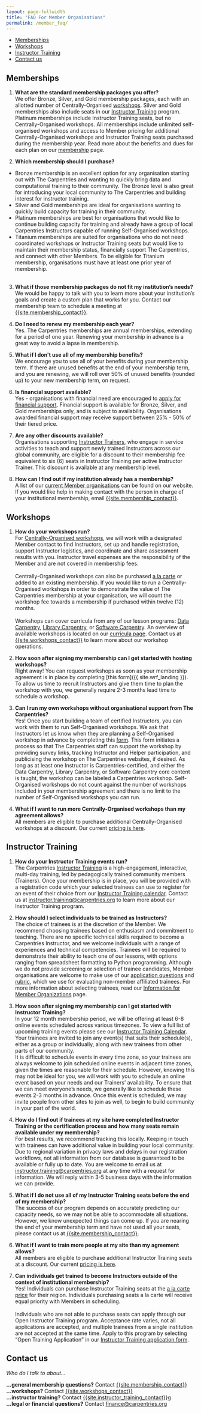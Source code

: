 ```yaml
---
layout: page-fullwidth
title: "FAQ For Member Organisations"
permalink: /member_faq/
---
```


- [Memberships](#memberships)
- [Workshops](#technical-workshops)
- [Instructor Training](#instructor-training-workshops)
- [Contact us](#contact-us)


## Memberships

1. **What are the standard membership packages you offer?**<br>
We offer Bronze, Silver, and Gold membership packages, each with an allotted number of Centrally-Organised [workshops](/workshops). 
Silver and Gold memberships also include seats in our [Instructor Training](https://carpentries.github.io/instructor-training/) 
program. Platinum memberships include Instructor Training seats, but no Centrally-Organised workshops. All memberships include unlimited 
self-organised workshops and access to Member pricing for additional Centrally-Organised workshops and Instructor Training seats purchased during the membership year. Read more about the benefits and dues for each plan on our [membership](/membership) page. 

2. **Which membership should I purchase?**<br>
* Bronze membership is an excellent option for any organisation starting out with The Carpentries and wanting to quickly bring data and computational training to their community. The Bronze level is also great for introducing your local community to The Carpentries and building interest for instructor training.
* Silver and Gold memberships are ideal for organisations wanting to quickly build capacity for training in their community. 
* Platinum memberships are best for organisations that would like to continue building capacity for training and already have a group of local Carpentries Instructors capable of running Self-Organised workshops. 
* Titanium memberships are suited for organisations who do not need coordinated workshops or Instructor Training seats but would 
like to maintain their membership status, financially support The Carpentries, and connect with other Members. To be eligible for 
Titanium membership, organisations must have at least one prior year of membership.<br><br>
3. **What if those membership packages do not fit my institution’s needs?**<br>
We would be happy to talk with you to learn more about your institution’s goals and create a custom plan that works for you.  Contact our membership team to schedule a meeting at [{{site.membership_contact}}](mailto:{{site.membership_contact}}).

4. **Do I need to renew my membership each year?**<br>
Yes. The Carpentries memberships are annual memberships, extending for a period of one year. Renewing your membership in advance is a great way to avoid a lapse in membership. 

5. **What if I don't use all of my membership benefits?**<br>
We encourage you to use all of your benefits during your membership term. If there are unused benefits at the end of your membership term, and you 
are renewing, we will roll over 50% of unused benefits (rounded up) to your new membership term, on request.  

6. **Is financial support available?**<br>
Yes - organisations with financial need are encouraged to 
[apply for financial support](https://carpentries.typeform.com/to/lZat2eO5). Financial support is available for Bronze, Silver, 
and Gold memberships only, and is subject to availability. Organisations awarded financial support may receive support between 
25% - 50% of their tiered price.

7. **Are any other discounts available?**<br>
Organisations supporting [Instructor Trainers](https://docs.carpentries.org/topic_folders/instructor_training/duties_agreement.html), who engage in
service activities to teach and support newly trained Instructors across our global community, are eligible for a discount to their membership fee 
equivalent to six (6) seats in Instructor Training per active Instructor Trainer. This discount is available at any membership level. 

8. **How can I find out if my institution already has a membership?**<br>
A list of our [current Member organisations](https://carpentries.org/members/) can be found on our website. If you would like 
help in making contact with the person in charge of your institutional membership, email [{{site.membership_contact}}](mailto:{{site.membership_contact}}).


## Workshops

1. **How do your workshops run?**<br>
For [Centrally-Organised workshops](/workshops/#workshop-organising), we will work with a designated Member contact to find 
Instructors, set up and handle registration, support Instructor logistics, and coordinate and share assessment results with you. 
Instructor travel expenses are the responsibility of the Member and are not covered in membership fees.<br><br>
Centrally-Organised workshops can also be purchased [a la carte](/membership/#a-la-carte-pricing) or added to an existing 
membership. If you would like to run a Centrally-Organised workshops in order to demonstrate the value of The Carpentries 
membership at your organisation, we will count the workshop fee towards a membership if purchased within twelve (12) months.<br><br>
Workshops can cover curricula from any of our lesson programs: [Data Carpentry](https://datacarpentry.org/lessons/), [Library Carpentry](https://librarycarpentry.org/lessons/), or [Software Carpentry](https://software-carpentry.org/lessons/).  An overview of available workshops is located on our [curricula page](/workshops-curricula/). Contact us at [{{site.workshops_contact}}](mailto:{{site.workshops_contact}}) to learn more about our workshop operations.

2. **How soon after signing my membership can I get started with hosting workshops?**<br>
Right away! You can request workshops as soon as your membership agreement is in place by completing [this form]({{ site.wrf_landing }}). To allow us time to recruit Instructors and give them time to plan the workshop with you, we generally require 2-3 months lead time to schedule a workshop. 

3. **Can I run my own workshops without organisational support from The Carpentries?**<br>
Yes! Once you start building a team of certified Instructors, you can work with them to run Self-Organised workshops. We ask that Instructors let us know when they are planning a Self-Organised workshop in advance by completing this [form]({{site.wrf_selforg}}). This form initiates a process so that The Carpentries staff can support the workshop by providing survey links, tracking Instructor and Helper participation, and publicising the workshop on The Carpentries websites, if desired. As long as at least one Instructor is Carpentries-certified, and either the Data Carpentry, Library Carpentry, or Software Carpentry core content is taught, the workshop can be labeled a Carpentries workshop. Self-Organised workshops do not count against the number of workshops included in your membership agreement and there is no limit to the number of Self-Organised workshops you can run. 

4. **What if I want to run more Centrally-Organised workshops than my agreement allows?**<br>
All members are eligible to purchase additional Centrally-Organised workshops at a discount. 
Our current [pricing is here](/membership/#a-la-carte-pricing/).

## Instructor Training

1. **How do your Instructor Training events run?**<br>
The Carpentries [Instructor Training](https://carpentries.github.io/instructor-training/) is a high-engagement, interactive,
multi-day training, led by pedagogically trained community members (Trainers). Once your membership is in place, you will be 
provided with a registration code which your selected trainees can use to register for an event of their choice from our 
[Instructor Training calendar](https://carpentries.github.io/instructor-training/training_calendar/). Contact us at 
[instructor.training@carpentries.org](mailto:instructor.training@carpentries.org) to learn more about our Instructor Training 
program.

2. **How should I select individuals to be trained as Instructors?**<br>
The choice of trainees is at the discretion of the Member. We recommend choosing trainees based on enthusiasm and 
commitment to teaching. There are no specific technical skills required to become a Carpentries Instructor, and we welcome 
individuals with a range of experiences and technical competencies. Trainees will be required to demonstrate their ability to
teach one of our lessons, with options ranging from spreadsheet formatting to Python programming. Although we do not provide 
screening or selection of trainee candidates, Member organisations are welcome to make use of our 
[application questions](https://amy.carpentries.org/forms/request_training/) and 
[rubric](https://github.com/carpentries/instructor-training/blob/gh-pages/files/rubric.md), which we use for evaluating 
non-member affiliated trainees. For more information about selecting trainees, read our [Information for Member Organizations](https://carpentries.github.io/instructor-training/members/) page.

3. **How soon after signing my membership can I get started with Instructor Training?**<br>
In your 12 month membership period, we will be offering at least 6-8 online events scheduled across various timezones. To view a full list of upcoming training events please see our [Instructor Training Calendar](https://carpentries.github.io/instructor-training/training_calendar/). Your trainees are invited to join any event(s) that suits their schedule(s), either as a group or individually, along with new trainees from other parts of our community.<br>
It is difficult to schedule events in every time zone, so your trainees are always welcome to join scheduled online events in adjacent time zones, given the times are reasonable for their schedule. However, knowing this may not be ideal for you, we will work with you to schedule an online event based on your needs and our Trainers’ availability. To ensure that we can meet everyone’s needs, we generally like to schedule these events 2-3 months in advance. Once this event is scheduled, we may invite people from other sites to join as well, to begin to build community in your part of the world.<br>

4. **How do I find out if trainees at my site have completed Instructor Training or the certification process and how many seats remain available under my membership?**<br>
For best results, we recommend tracking this locally. Keeping in touch with trainees can have additional value in building your 
local community. Due to regional variation in privacy laws and delays in our registration workflows, not all information from our
database is guaranteed to be available or fully up to date. You are welcome to email us at 
[instructor.training@carpentries.org](mailto:instructor.training@carpentries.org) at any time with a request for information. We
will reply within 3-5 business days with the information we can provide.

5. **What if I do not use all of my Instructor Training seats before the end of my membership?**<br>
The success of our program depends on accurately predicting our capacity needs, so we may not be able to accommodate all 
situations.  However, we know unexpected things can come up. If you are nearing the end of your membership term and have not used 
all your seats, please contact us at [{{site.membership_contact}}](mailto:{{site.membership_contact}}).

6. **What if I want to train more people at my site than my agreement allows?**<br>
All members are eligible to purchase additional Instructor Training seats at a discount. 
Our current [pricing is here](/membership/#a-la-carte-pricing).

7. **Can individuals get trained to become Instructors outside of the context of institutional membership?**<br>
Yes! Individuals can purchase Instructor Training seats at the [a la carte price](/membership/#a-la-carte-pricing)
for their region. Individuals purchasing seats a la carte will receive equal priority with Members in scheduling.<br><br>
Individuals who are not able to purchase seats can apply through our Open Instructor Training program. Acceptance rate varies, 
not all applications are accepted, and multiple trainees from a single institution are not accepted at the same time. Apply to 
this program by selecting “Open Training Application” in our [Instructor Training application form](https://amy.carpentries.org/forms/request_training/).


## Contact us
*Who do I talk to about...*

 **...general membership questions?** Contact [{{site.membership_contact}}](mailto:{{site.membership_contact}})<br>
 **...workshops?** Contact [{{site.workshops_contact}}](mailto:{{site.workshops_contact}})<br>
 **...instructor training?** Contact [{{site.instructor_training_contact}}g](mailto:{{site.instructor_training_contact}})<br>
 **...legal or financial questions?** Contact [finance@carpentries.org](mailto:finance@carpentries.org)<br>
